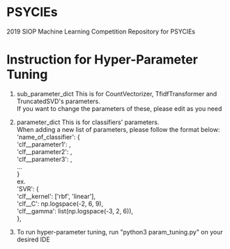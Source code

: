 # PSYCIEs
2019 SIOP Machine Learning Competition Repository for PSYCIEs

# Instruction for Hyper-Parameter Tuning
1. sub_parameter_dict
This is for CountVectorizer, TfidfTransformer and TruncatedSVD's parameters.  
If you want to change the parameters of these, please edit as you need  

2. parameter_dict
This is for classifiers' parameters.  
When adding a new list of parameters, please follow the format below:  
'name_of_classifier': {  
  'clf__parameter1': <list of values>,  
  'clf__parameter2': <list of values>,  
  'clf__parameter3': <list of values>,  
  ...  
}  
ex.  
'SVR': {  
      'clf__kernel': ['rbf', 'linear'],  
      'clf__C': np.logspace(-2, 6, 9),  
      'clf__gamma': list(np.logspace(-3, 2, 6)),  
      },  

3. To run hyper-parameter tuning, run "python3 param_tuning.py" on your desired IDE
